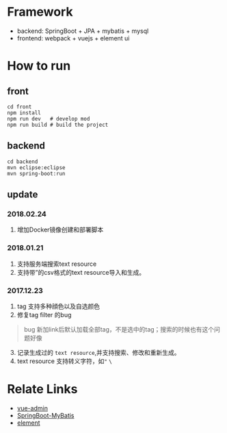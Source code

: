 
# Framework

- backend: SpringBoot + JPA + mybatis + mysql
- frontend: webpack + vuejs + element ui

# How to run

## front
```
cd front
npm install
npm run dev   # develop mod
npm run build # build the project
```

## backend
```
cd backend
mvn eclipse:eclipse
mvn spring-boot:run
```

## update
### 2018.02.24
1. 增加Docker镜像创建和部署脚本

### 2018.01.21
1. 支持服务端搜索text resource
2. 支持带”的csv格式的text resource导入和生成。

### 2017.12.23
1. tag 支持多种顔色以及自选颜色
2. 修复tag filter 的bug
> bug 新加link后默认加载全部tag，不是选中的tag；搜索的时候也有这个问题好像

3. 记录生成过的 `text resource`,并支持搜索、修改和重新生成。
4. text resource 支持转义字符，如`"` `\`


# Relate Links
- [vue-admin](https://github.com/taylorchen709/vue-admin)
- [SpringBoot-MyBatis](https://github.com/ShawnyXiao/SpringBoot-MyBatis)
- [element](https://github.com/ElemeFE/element)

